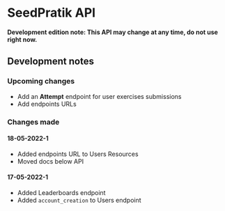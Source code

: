 # SeedPratik API

**Development edition note: This API may change at any time, do not use right now.**

## Development notes

### Upcoming changes

- Add an **Attempt** endpoint for user exercises submissions
- Add endpoints URLs

### Changes made

#### 18-05-2022-1

- Added endpoints URL to Users Resources
- Moved docs below API

#### 17-05-2022-1

- Added Leaderboards endpoint
- Added `account_creation` to Users endpoint
